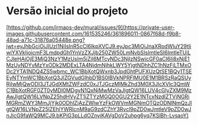 # Versão inicial do projeto

[https://github.com/irmaos-dev/mural/issues/9](https://private-user-images.githubusercontent.com/161535246/361896011-0867f68d-f9b8-48ad-a71c-31876a05448e.png?jwt=eyJhbGciOiJIUzI1NiIsInR5cCI6IkpXVCJ9.eyJpc3MiOiJnaXRodWIuY29tIiwiYXVkIjoicmF3LmdpdGh1YnVzZXJjb250ZW50LmNvbSIsImtleSI6ImtleTUiLCJleHAiOjE3MjQ3NzY1MzUsIm5iZiI6MTcyNDc3NjIzNSwicGF0aCI6Ii8xNjE1MzUyNDYvMzYxODk2MDExLTA4NjdmNjhkLWY5YjgtNDhhZC1hNzFjLTMxODc2YTA1NDQ4ZS5wbmc_WC1BbXotQWxnb3JpdGhtPUFXUzQtSE1BQy1TSEEyNTYmWC1BbXotQ3JlZGVudGlhbD1BS0lBVkNPRFlMU0E1M1BRSzRaQSUyRjIwMjQwODI3JTJGdXMtZWFzdC0xJTJGczMlMkZhd3M0X3JlcXVlc3QmWC1BbXotRGF0ZT0yMDI0MDgyN1QxNjMwMzVaJlgtQW16LUV4cGlyZXM9MzAwJlgtQW16LVNpZ25hdHVyZT1iZTYzMGQ0OGU2Y2E1NTcxNzdlZTVjNGRiMGRmZWY3MmJjYjk0ODhlZjAzZWIwYzFkOWVmMGNmOTQzODNlNmQzJlgtQW16LVNpZ25lZEhlYWRlcnM9aG9zdCZhY3Rvcl9pZD0wJmtleV9pZD0wJnJlcG9faWQ9MCJ9.bKPiG3pLLdOZnyiKAVgDoV2uhpg6yq7KSlBh-LvsaoY)
